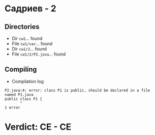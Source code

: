 # Садриев - 2
## Directories
- Dir `cw1`... found
- File `cw1/var`... found
- Dir `cw1/2`... found
- File `cw1/2/P2.java`... found
## Compiling
- Compilation log
```
P2.java:4: error: class P1 is public, should be declared in a file named P1.java
public class P1 {
       ^
1 error

```
# Verdict: **CE** - CE
